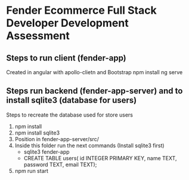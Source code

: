 # Fender Ecommerce Full Stack Developer Development Assessment

## Steps to run client (fender-app)
Created in angular with apollo-clietn and Bootstrap
npm install
ng serve

## Steps run backend (fender-app-server) and to install sqlite3 (database for users)
Steps to recreate the database used for store users

1. npm install
2. npm install sqlite3
3. Position in fender-app-server/src/
4. Inside this folder run the next commands (Install sqlite3 first)
      - sqlite3 fender-app
      - CREATE TABLE users( id INTEGER PRIMARY KEY, name TEXT, password TEXT, email TEXT);
3. npm run start
